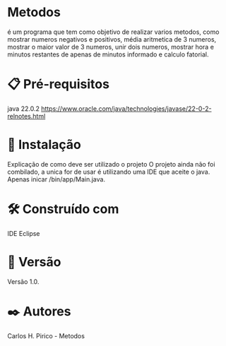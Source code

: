 # Metodos
é um programa que tem como objetivo de realizar varios metodos, como mostrar numeros negativos e positivos, média aritmetica de 3 numeros, mostrar o maior valor de 3 numeros, unir dois numeros, mostrar hora e minutos restantes de apenas de minutos informado e calculo fatorial. 

# 📋 Pré-requisitos
java 22.0.2
https://www.oracle.com/java/technologies/javase/22-0-2-relnotes.html

# 🔧 Instalação
Explicação de como deve ser utilizado o projeto
O projeto ainda não foi combilado, a unica for de usar é utilizando uma IDE que aceite o java.
Apenas inicar /bin/app/Main.java.

# 🛠️ Construído com
IDE Eclipse

# 📌 Versão
Versão 1.0.

# ✒️ Autores
Carlos H. Pirico - Metodos
